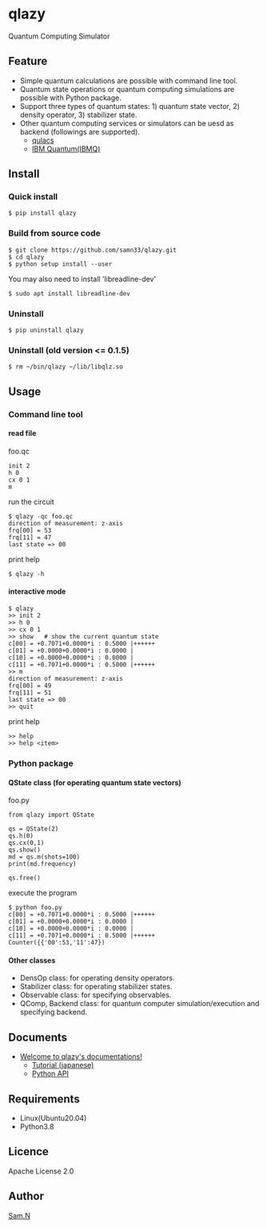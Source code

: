 qlazy
=====

Quantum Computing Simulator

## Feature

- Simple quantum calculations are possible with command line tool.
- Quantum state operations or quantum computing simulations are possible with Python package.
- Support three types of quantum states: 1) quantum state vector, 2) density operator, 3) stabilizer state.
- Other quantum computing services or simulators can be uesd as backend (followings are supported).
    - [qulacs](https://github.com/qulacs/qulacs)
    - [IBM Quantum(IBMQ)](https://quantum-computing.ibm.com/)

## Install

### Quick install

    $ pip install qlazy

### Build from source code

    $ git clone https://github.com/samn33/qlazy.git
    $ cd qlazy
    $ python setup install --user

You may also need to install 'libreadline-dev'

    $ sudo apt install libreadline-dev

### Uninstall

    $ pip uninstall qlazy

### Uninstall (old version <= 0.1.5)

    $ rm ~/bin/qlazy ~/lib/libqlz.so

## Usage

### Command line tool

#### read file

foo.qc

    init 2
    h 0
    cx 0 1
    m

run the circuit

    $ qlazy -qc foo.qc
    direction of measurement: z-axis
    frq[00] = 53
    frq[11] = 47
    last state => 00

print help
	
    $ qlazy -h

#### interactive mode

    $ qlazy
	>> init 2
	>> h 0
	>> cx 0 1
	>> show   # show the current quantum state
    c[00] = +0.7071+0.0000*i : 0.5000 |++++++
    c[01] = +0.0000+0.0000*i : 0.0000 |
    c[10] = +0.0000+0.0000*i : 0.0000 |
    c[11] = +0.7071+0.0000*i : 0.5000 |++++++
	>> m
    direction of measurement: z-axis
    frq[00] = 49
    frq[11] = 51
    last state => 00
	>> quit

print help

	>> help
	>> help <item>

### Python package

#### QState class (for operating quantum state vectors)

foo.py
	
    from qlazy import QState
    
    qs = QState(2)
    qs.h(0)
    qs.cx(0,1)
    qs.show()
    md = qs.m(shots=100)
    print(md.frequency)
    
    qs.free()

execute the program

    $ python foo.py
    c[00] = +0.7071+0.0000*i : 0.5000 |++++++
    c[01] = +0.0000+0.0000*i : 0.0000 |
    c[10] = +0.0000+0.0000*i : 0.0000 |
    c[11] = +0.7071+0.0000*i : 0.5000 |++++++
    Counter({{'00':53,'11':47})

#### Other classes

- DensOp class: for operating density operators.
- Stabilizer class: for operating stabilizer states.
- Observable class: for specifying observables.
- QComp, Backend class: for quantum computer simulation/execution and specifying backend.

## Documents

- [Welcome to qlazy's documentations!](http://samn33.github.io/qlazy-docs/index.html)
    - [Tutorial (japanese)](http://samn33.github.io/qlazy-docs/Tutorial_jp.html)
    - [Python API](http://samn33.github.io/qlazy-docs/python-api/qlazypy.html)

## Requirements

- Linux(Ubuntu20.04)
- Python3.8

## Licence

Apache License 2.0

## Author

[Sam.N](http://github.com/samn33)
